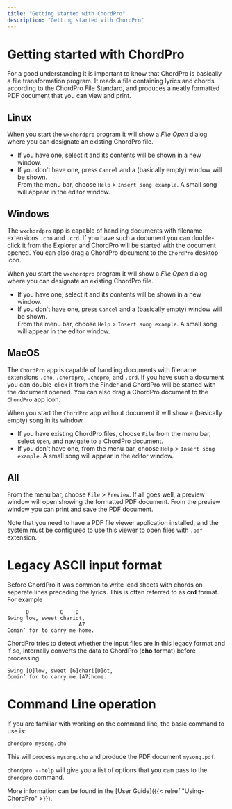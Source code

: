 ```yaml
---
title: "Getting started with ChordPro"
description: "Getting started with ChordPro"
---
```


# Getting started with ChordPro

For a good understanding it is important to know that ChordPro is
basically a file transformation program. It reads a file containing
lyrics and chords according to the ChordPro File Standard, and
produces a neatly formatted PDF document that you can view and print.

## Linux

When you start the `wxchordpro` program it will show a _File
Open_ dialog where you can designate an existing ChordPro file.

* If you have one, select it and its contents will be shown in a new window.
* If you don't have one, press `Cancel` and a (basically empty) window
 will be shown.  
 From the menu bar, choose `Help` > `Insert song example`. A small
 song will appear in the editor window.

## Windows

The `wxchordpro` app is capable of handling documents with filename
extensions `.cho` and `.crd`. If you have
such a document you can double-click it from the Explorer and ChordPro
will be started with the document opened. You can also drag a ChordPro
document to the `ChordPro` desktop icon.

When you start the `wxchordpro` program it will show a _File
Open_ dialog where you can designate an existing ChordPro file.

* If you have one, select it and its contents will be shown in a new window.
* If you don't have one, press `Cancel` and a (basically empty) window
 will be shown.  
 From the menu bar, choose `Help` > `Insert song example`. A small song will appear in the editor window.

## MacOS

The `ChordPro` app is capable of handling documents with filename
extensions `.cho`, `.chordpro`, `.chopro`, and `.crd`. If you have
such a document you can double-click it from the Finder and ChordPro
will be started with the document opened. You can also drag a ChordPro
document to the `ChordPro` app icon.

When you start the `ChordPro` app without document it will show a
(basically empty) song in its window.

* If you have existing ChordPro files, choose `File` from the menu
  bar, select `Open`, and navigate to a ChordPro document.
* If you don't have one, from the menu bar, choose `Help` > `Insert
  song example`. A small song will appear in the editor window.

## All

From the menu bar, choose `File` > `Preview`. If all goes well, a preview window will open showing the formatted PDF document. From the preview window you can print and save the PDF document.

Note that you need to have a PDF file viewer application installed, and the system must be configured to use this viewer to open files with `.pdf` extension.

# Legacy ASCII input format

Before ChordPro it was common to write lead sheets with chords on
seperate lines preceding the lyrics. This is often referred to as
**crd** format. For example

          D          G    D
    Swing low, sweet chariot,
                           A7
    Comin’ for to carry me home.

ChordPro tries to detect whether the input files are in this legacy
format and if so, internally converts the data to ChordPro (**cho**
format) before processing.

    Swing [D]low, sweet [G]chari[D]ot,
    Comin’ for to carry me [A7]home.

# Command Line operation

If you are familiar with working on the command line, the basic command to use is:

`chordpro mysong.cho`

This will process `mysong.cho` and produce the PDF document `mysong.pdf`.

`chordpro --help` will give you a list of options that you can pass to the `chordpro` command.

More information can be found in the [User Guide]({{< relref
"Using-ChordPro" >}}).

